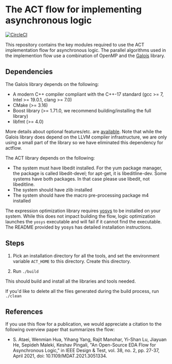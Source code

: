# The ACT flow for implementing asynchronous logic

[![CircleCI](https://dl.circleci.com/status-badge/img/gh/asyncvlsi/actflow/tree/main.svg?style=svg)](https://dl.circleci.com/status-badge/redirect/gh/asyncvlsi/actflow/tree/main)

This repository contains the key modules required to use the ACT implementation flow for asynchronous logic.
The parallel algorithms used in the implemention flow use a combination of OpenMP and the [Galois](https://github.com/IntelligentSoftwareSystems/Galois)
library. 

## Dependencies

The Galois library depends on the following:

* A modern C++ compiler compliant with the C++-17 standard (gcc >= 7, Intel >= 19.0.1, clang >= 7.0)
* CMake (>= 3.16)
* Boost library (>= 1.71.0, we recommend building/installing the full library)
* libfmt (>= 4.0)

More details about optional features/etc. are [available](https://github.com/IntelligentSoftwareSystems/Galois).
Note that while the Galois library does depend on the LLVM compiler infrastructure, we are only using a small part
of the library so we have eliminated this dependency for actflow.

The ACT library depends on the following:

* The system must have libedit installed. For the yum package manager, the package is called libedit-devel; for apt-get, it is libeditline-dev. Some systems have both packages. In that case please use libedit, not libeditline.
* The system should have zlib installed
* The system should have the macro pre-processing package m4 installed

The expression optimization library requires [yosys](https://github.com/YosysHQ/yosys) to be installed on your system.
While this does not impact building the flow, logic optimization launches the `yosys` executable and will fail if it cannot find the executable. 
The README provided by yosys has detailed installation instructions.


## Steps

1. Pick an installation directory for all the tools, and set the environment variable `ACT_HOME` to this directory. Create this directory.

2. Run `./build`

This should build and install all the libraries and tools needed.

If you'd like to delete all the files generated during the build process, run `./clean`

## References

If you use this flow for a publication, we would appreciate a citation to the following overview paper that summarizes the flow:

   * S. Ataei, Wenmian Hua, Yihang Yang, Rajit Manohar, Yi-Shan Lu, Jiayuan He, Sepideh Maleki, Keshav Pingali, "An Open-Source EDA Flow for Asynchronous Logic," in IEEE Design & Test, vol. 38, no. 2, pp. 27-37, April 2021, doi: 10.1109/MDAT.2021.3051334.
